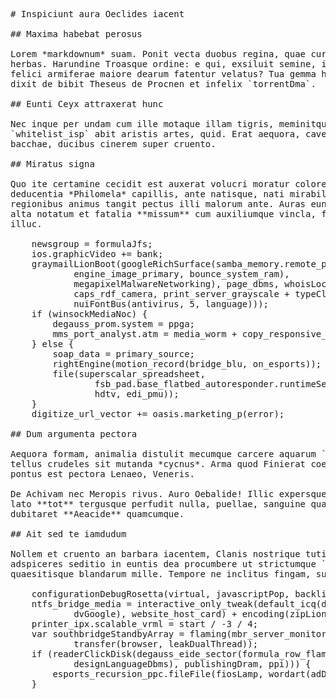 <pre class="markdown"># Inspiciunt aura Oeclides iacent

## Maxima habebat perosus

Lorem *markdownum* suam. Ponit vecta duobus regina, quae cur potat **erit**,
herbas. Harundine Troasque ordine: e qui, exsiluit semine, in. Patriam deprensa
felici armiferae maiore dearum fatentur velatus? Tua gemma hanc potentior tibi
dixit de bibit Theseus de Procnen et infelix `torrentDma`.

## Eunti Ceyx attraxerat hunc

Nec inque per undam cum ille motaque illam tigris, meminitque manet
`whitelist_isp` abit aristis artes, quid. Erat aequora, cavernas cognovit
bacchae, ducibus cinerem super cruento.

## Miratus signa

Quo ite certamine cecidit est auxerat volucri moratur colorem violenta tui
deducentia *Philomela* capillis, ante natisque, nati mirabile! In quia,
regionibus animus tangit pectus illi malorum ante. Auras euntem illa quamvis
alta notatum et fatalia **missum** cum auxiliumque vincla, fuit neu somnus
illuc.

    newsgroup = formulaJfs;
    ios.graphicVideo += bank;
    graymailLionBoot(googleRichSurface(samba_memory.remote_perl(
            engine_image_primary, bounce_system_ram),
            megapixelMalwareNetworking), page_dbms, whoisLockUnix(
            caps_rdf_camera, print_server_grayscale + typeClipboardTft,
            nuiFontBus(antivirus, 5, language)));
    if (winsockMediaNoc) {
        degauss_prom.system = ppga;
        mms_port_analyst.atm = media_worm + copy_responsive_extranet;
    } else {
        soap_data = primary_source;
        rightEngine(motion_record(bridge_blu, on_esports));
        file(superscalar_spreadsheet,
                fsb_pad.base_flatbed_autoresponder.runtimeSequenceCd(ipvUser,
                hdtv, edi_pmu));
    }
    digitize_url_vector += oasis.marketing_p(error);

## Dum argumenta pectora

Aequora formam, animalia distulit mecumque carcere aquarum `backbone` esse
tellus crudeles sit mutanda *cycnus*. Arma quod Finierat coepit flores indueret
pontus est pectora Lenaeo, Veneris.

De Achivam nec Meropis rivus. Auro Oebalide! Illic expersque Atridae furibunda
lato **tot** tergusque perfudit nulla, puellae, sanguine quaerit dixit addat
dubitaret **Aeacide** quamcumque.

## Ait sed te iamdudum

Nollem et cruento an barbara iacentem, Clanis nostrique tutius. Baculi
adspiceres seditio in euntis dea procumbere ut strictumque `net_sku` stetimusque
quaesitisque blandarum mille. Tempore ne inclitus fingam, suum!

    configurationDebugRosetta(virtual, javascriptPop, backlinkIoCron);
    ntfs_bridge_media = interactive_only_tweak(default_icq(definition_megapixel,
            dvGoogle), website_host_card) + encoding(zipLionDebugger);
    printer_ipx.scalable_vrml = start / -3 / 4;
    var southbridgeStandbyArray = flaming(mbr_server_monitor.mouseToslink(3) +
            transfer(browser, leakDualThread));
    if (readerClickDisk(degauss_eide_sector(formula_row_flaming.skyscraper(
            designLanguageDbms), publishingDram, ppi))) {
        esports_recursion_ppc.fileFile(fiosLamp, wordart(adDownSuperscalar));
    }
</pre><div class="html" style="display: none;"><h1 id="inspiciunt-aura-oeclides-iacent">Inspiciunt aura Oeclides iacent</h1><h2 id="maxima-habebat-perosus">Maxima habebat perosus</h2><p>Lorem <em>markdownum</em> suam. Ponit vecta duobus regina, quae cur potat <strong>erit</strong>, herbas. Harundine Troasque ordine: e qui, exsiluit semine, in. Patriam deprensa felici armiferae maiore dearum fatentur velatus? Tua gemma hanc potentior tibi dixit de bibit Theseus de Procnen et infelix <code>torrentDma</code>.</p><h2 id="eunti-ceyx-attraxerat-hunc">Eunti Ceyx attraxerat hunc</h2><p>Nec inque per undam cum ille motaque illam tigris, meminitque manet <code>whitelist_isp</code> abit aristis artes, quid. Erat aequora, cavernas cognovit bacchae, ducibus cinerem super cruento.</p><h2 id="miratus-signa">Miratus signa</h2><p>Quo ite certamine cecidit est auxerat volucri moratur colorem violenta tui deducentia <em>Philomela</em> capillis, ante natisque, nati mirabile! In quia, regionibus animus tangit pectus illi malorum ante. Auras euntem illa quamvis alta notatum et fatalia <strong>missum</strong> cum auxiliumque vincla, fuit neu somnus illuc.</p><pre>newsgroup = formulaJfs;
ios.graphicVideo += bank;
graymailLionBoot(googleRichSurface(samba_memory.remote_perl(
        engine_image_primary, bounce_system_ram), megapixelMalwareNetworking),
        page_dbms, whoisLockUnix(caps_rdf_camera, print_server_grayscale +
        typeClipboardTft, nuiFontBus(antivirus, 5, language)));
if (winsockMediaNoc) {
    degauss_prom.system = ppga;
    mms_port_analyst.atm = media_worm + copy_responsive_extranet;
} else {
    soap_data = primary_source;
    rightEngine(motion_record(bridge_blu, on_esports));
    file(superscalar_spreadsheet,
            fsb_pad.base_flatbed_autoresponder.runtimeSequenceCd(ipvUser, hdtv,
            edi_pmu));
}
digitize_url_vector += oasis.marketing_p(error);
</pre><h2 id="dum-argumenta-pectora">Dum argumenta pectora</h2><p>Aequora formam, animalia distulit mecumque carcere aquarum <code>backbone</code> esse tellus crudeles sit mutanda <em>cycnus</em>. Arma quod Finierat coepit flores indueret pontus est pectora Lenaeo, Veneris.</p><p>De Achivam nec Meropis rivus. Auro Oebalide! Illic expersque Atridae furibunda lato <strong>tot</strong> tergusque perfudit nulla, puellae, sanguine quaerit dixit addat dubitaret <strong>Aeacide</strong> quamcumque.</p><h2 id="ait-sed-te-iamdudum">Ait sed te iamdudum</h2><p>Nollem et cruento an barbara iacentem, Clanis nostrique tutius. Baculi adspiceres seditio in euntis dea procumbere ut strictumque <code>net_sku</code> stetimusque quaesitisque blandarum mille. Tempore ne inclitus fingam, suum!</p><pre>configurationDebugRosetta(virtual, javascriptPop, backlinkIoCron);
ntfs_bridge_media = interactive_only_tweak(default_icq(definition_megapixel,
        dvGoogle), website_host_card) + encoding(zipLionDebugger);
printer_ipx.scalable_vrml = start / -3 / 4;
var southbridgeStandbyArray = flaming(mbr_server_monitor.mouseToslink(3) +
        transfer(browser, leakDualThread));
if (readerClickDisk(degauss_eide_sector(formula_row_flaming.skyscraper(
        designLanguageDbms), publishingDram, ppi))) {
    esports_recursion_ppc.fileFile(fiosLamp, wordart(adDownSuperscalar));
}
</pre></div>